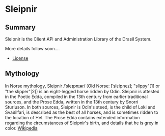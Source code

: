 # Sleipnir

## Summary
Sleipnir is the Client API and Administration Library of the Drasil System.

More details follow soon....

* [License]( https://www.drasil.io/licenses/LICENSE-1.0)

## Mythology
In Norse mythology, Sleipnir /ˈsleɪpnɪər/ (Old Norse: [ˈslɛipnez̠]; "slippy"[1] or "the slipper"[2]) is an eight-legged horse ridden by Odin. Sleipnir is attested in the Poetic Edda, compiled in the 13th century from earlier traditional sources, and the Prose Edda, written in the 13th century by Snorri Sturluson. In both sources, Sleipnir is Odin's steed, is the child of Loki and Svaðilfari, is described as the best of all horses, and is sometimes ridden to the location of Hel. The Prose Edda contains extended information regarding the circumstances of Sleipnir's birth, and details that he is grey in color.
[Wikipedia](https://en.wikipedia.org/wiki/Sleipnir)
